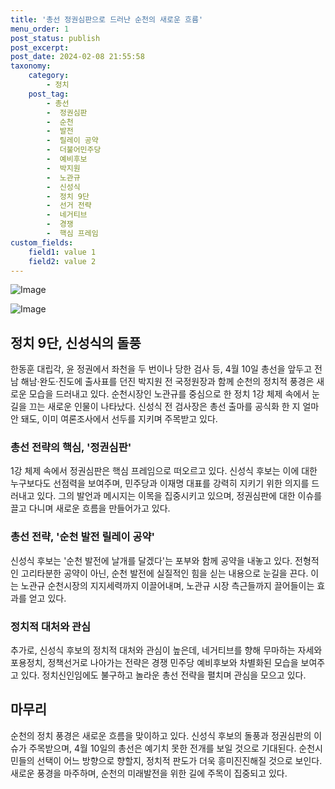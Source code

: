 ```yaml
---
title: '총선 정권심판으로 드러난 순천의 새로운 흐름'
menu_order: 1
post_status: publish
post_excerpt: 
post_date: 2024-02-08 21:55:58
taxonomy:
    category:
        - 정치
    post_tag:
        - 총선
        -  정권심판
        -  순천
        -  발전
        -  릴레이 공약
        -  더불어민주당
        -  예비후보
        -  박지원
        -  노관규
        -  신성식
        -  정치 9단
        -  선거 전략
        -  네거티브
        -  경쟁
        -  핵심 프레임
custom_fields:
    field1: value 1
    field2: value 2
---
```


![Image](https://imgnews.pstatic.net/image/011/2024/02/08/0004297595_001_20240208102603544.jpg?type=w647)

![Image](https://imgnews.pstatic.net/image/011/2024/02/08/0004297595_002_20240208102603677.jpg?type=w647)

## 정치 9단, 신성식의 돌풍
한동훈 대립각, 윤 정권에서 좌천을 두 번이나 당한 검사 등, 4월 10일 총선을 앞두고 전남 해남·완도·진도에 출사표를 던진 박지원 전 국정원장과 함께 순천의 정치적 풍경은 새로운 모습을 드러내고 있다. 순천시장인 노관규를 중심으로 한 정치 1강 체제 속에서 눈길을 끄는 새로운 인물이 나타났다. 신성식 전 검사장은 총선 출마를 공식화 한 지 얼마 안 돼도, 이미 여론조사에서 선두를 지키며 주목받고 있다.
### 총선 전략의 핵심, '정권심판'
1강 체제 속에서 정권심판은 핵심 프레임으로 떠오르고 있다. 신성식 후보는 이에 대한 누구보다도 선점력을 보여주며, 민주당과 이재명 대표를 강력히 지키기 위한 의지를 드러내고 있다. 그의 발언과 메시지는 이목을 집중시키고 있으며, 정권심판에 대한 이슈를 끌고 다니며 새로운 흐름을 만들어가고 있다.
### 총선 전략, '순천 발전 릴레이 공약'
신성식 후보는 '순천 발전에 날개를 달겠다'는 포부와 함께 공약을 내놓고 있다. 전형적인 고리타분한 공약이 아닌, 순천 발전에 실질적인 힘을 싣는 내용으로 눈길을 끈다. 이는 노관규 순천시장의 지지세력까지 이끌어내며, 노관규 시장 측근들까지 끌어들이는 효과를 얻고 있다.
### 정치적 대처와 관심
추가로, 신성식 후보의 정치적 대처와 관심이 높은데, 네거티브를 향해 무마하는 자세와 포용정치, 정책선거로 나아가는 전략은 경쟁 민주당 예비후보와 차별화된 모습을 보여주고 있다. 정치신인임에도 불구하고 놀라운 총선 전략을 펼치며 관심을 모으고 있다.
## 마무리
순천의 정치 풍경은 새로운 흐름을 맞이하고 있다. 신성식 후보의 돌풍과 정권심판의 이슈가 주목받으며, 4월 10일의 총선은 예기치 못한 전개를 보일 것으로 기대된다. 순천시민들의 선택이 어느 방향으로 향할지, 정치적 판도가 더욱 흥미진진해질 것으로 보인다. 새로운 풍경을 마주하며, 순천의 미래발전을 위한 길에 주목이 집중되고 있다.
